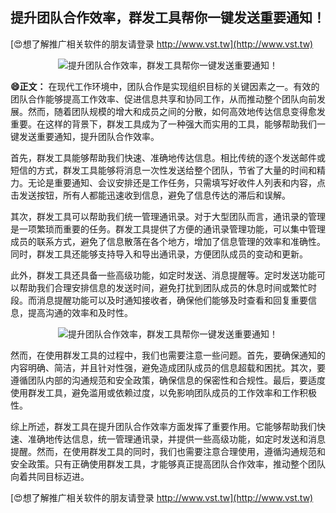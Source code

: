 ## **提升团队合作效率，群发工具帮你一键发送重要通知！**

[😍想了解推广相关软件的朋友请登录 http://www.vst.tw](http://www.vst.tw)

 <center><img src="https://vst.tw/MP4/tuiguang/png/4.png" alt="提升团队合作效率，群发工具帮你一键发送重要通知！"></center>

**😄正文：**
在现代工作环境中，团队合作是实现组织目标的关键因素之一。有效的团队合作能够提高工作效率、促进信息共享和协同工作，从而推动整个团队向前发展。然而，随着团队规模的增大和成员之间的分散，如何高效地传达信息变得愈发重要。在这样的背景下，群发工具成为了一种强大而实用的工具，能够帮助我们一键发送重要通知，提升团队合作效率。

首先，群发工具能够帮助我们快速、准确地传达信息。相比传统的逐个发送邮件或短信的方式，群发工具能够将消息一次性发送给整个团队，节省了大量的时间和精力。无论是重要通知、会议安排还是工作任务，只需填写好收件人列表和内容，点击发送按钮，所有人都能迅速收到信息，避免了信息传达的滞后和误解。

其次，群发工具可以帮助我们统一管理通讯录。对于大型团队而言，通讯录的管理是一项繁琐而重要的任务。群发工具提供了方便的通讯录管理功能，可以集中管理成员的联系方式，避免了信息散落在各个地方，增加了信息管理的效率和准确性。同时，群发工具还能够支持导入和导出通讯录，方便团队成员的变动和更新。

此外，群发工具还具备一些高级功能，如定时发送、消息提醒等。定时发送功能可以帮助我们合理安排信息的发送时间，避免打扰到团队成员的休息时间或繁忙时段。而消息提醒功能可以及时通知接收者，确保他们能够及时查看和回复重要信息，提高沟通的效率和及时性。

 <center><img src="https://vst.tw/MP4/tuiguang/png/4.png" alt="提升团队合作效率，群发工具帮你一键发送重要通知！"></center>

然而，在使用群发工具的过程中，我们也需要注意一些问题。首先，要确保通知的内容明确、简洁，并且针对性强，避免造成团队成员的信息超载和困扰。其次，要遵循团队内部的沟通规范和安全政策，确保信息的保密性和合规性。最后，要适度使用群发工具，避免滥用或依赖过度，以免影响团队成员的工作效率和工作积极性。

综上所述，群发工具在提升团队合作效率方面发挥了重要作用。它能够帮助我们快速、准确地传达信息，统一管理通讯录，并提供一些高级功能，如定时发送和消息提醒。然而，在使用群发工具的同时，我们也需要注意合理使用，遵循沟通规范和安全政策。只有正确使用群发工具，才能够真正提高团队合作效率，推动整个团队向着共同目标迈进。

[😍想了解推广相关软件的朋友请登录 http://www.vst.tw](http://www.vst.tw)



